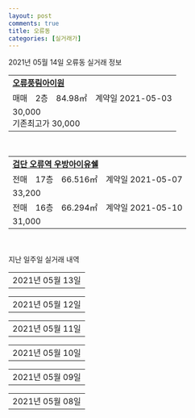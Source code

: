 ```yaml
---
layout: post
comments: true
title: 오류동
categories: [실거래가]
---
```


2021년 05월 14일 오류동 실거래 정보

<table>
  <tr>
    <td colspan="4" style="font-weight: bold;"><a href="https://search.naver.com/search.naver?query=오류풍림아이원">오류풍림아이원</a></td>
  </tr>
    
  <tr>
    <td>매매</td>
    <td>2층</td>
    <td>84.98㎡</td>
    <td>계약일 2021-05-03</td>
  </tr>
  <tr>
    <td colspan="4">30,000<br>기존최고가 30,000</td>
  </tr>
    
</table>
<br>
<table>
  <tr>
    <td colspan="4" style="font-weight: bold;"><a href="https://search.naver.com/search.naver?query=검단 오류역 우방아이유쉘">검단 오류역 우방아이유쉘</a></td>
  </tr>
    
  <tr>
    <td>전매</td>
    <td>17층</td>
    <td>66.516㎡</td>
    <td>계약일 2021-05-07</td>
  </tr>
  <tr>
    <td colspan="4">33,200</td>
  </tr>
    
  <tr>
    <td>전매</td>
    <td>16층</td>
    <td>66.294㎡</td>
    <td>계약일 2021-05-10</td>
  </tr>
  <tr>
    <td colspan="4">31,000</td>
  </tr>
    
</table>
    
<div style="margin-top: 50px; margin-bottom: 13px">지난 일주일 실거래 내역</div>

  <table style="width: 100%; margin-bottom: 1px">
      <tr class="header">
        <td>2021년 05월 13일</td>
      </tr>
      <tr class="child" style="display: none">
        <td>
            
        <table>
          <tr>
            <td colspan="4" style="font-weight: bold;"><a href="https://search.naver.com/search.naver?query=검단 오류역 우방아이유쉘">검단 오류역 우방아이유쉘</a></td>
          </tr>

          <tr>
            <td>전매</td>
            <td>10층</td>
            <td>66.112㎡</td>
            <td>계약일 2021-05-08</td>
          </tr>
          <tr>
            <td colspan="4">32,300</td>
          </tr>
    
        </table>
        <table style="margin-top: 5px">
          <tr>
            <td colspan="4" style="font-weight: bold;"><a href="https://search.naver.com/search.naver?query=검단오류역 우방아이유쉘">검단오류역 우방아이유쉘</a></td>
          </tr>
    
          <tr>
            <td>전매</td>
            <td>10층</td>
            <td>66.516㎡</td>
            <td>계약일 2021-05-11</td>
          </tr>
          <tr>
            <td colspan="4">28,600</td>
          </tr>
    
        </table>
    
        </td>
      </tr>
  </table>
    
  <table style="width: 100%; margin-bottom: 1px">
      <tr class="header">
        <td>2021년 05월 12일</td>
      </tr>
      <tr class="child" style="display: none">
        <td>
            
        <table>
          <tr>
            <td colspan="4" style="font-weight: bold;"><a href="https://search.naver.com/search.naver?query=오류풍림아이원">오류풍림아이원</a></td>
          </tr>

          <tr>
            <td>매매</td>
            <td>9층</td>
            <td>84.6㎡</td>
            <td>계약일 2021-04-26</td>
          </tr>
          <tr>
            <td colspan="4">32,500<br>기존최고가 32,500</td>
          </tr>
    
        </table>
        <table style="margin-top: 5px">
          <tr>
            <td colspan="4" style="font-weight: bold;"><a href="https://search.naver.com/search.naver?query=검단 오류역 우방아이유쉘">검단 오류역 우방아이유쉘</a></td>
          </tr>
    
          <tr>
            <td>전세</td>
            <td>3층</td>
            <td>66.516㎡</td>
            <td>계약일 2021-05-11</td>
          </tr>
          <tr>
            <td colspan="4">25,000</td>
          </tr>
    
          <tr>
            <td>전매</td>
            <td>8층</td>
            <td>66.516㎡</td>
            <td>계약일 2021-04-27</td>
          </tr>
          <tr>
            <td colspan="4">33,100</td>
          </tr>
    
          <tr>
            <td>전매</td>
            <td>18층</td>
            <td>66.516㎡</td>
            <td>계약일 2021-04-28</td>
          </tr>
          <tr>
            <td colspan="4">32,600</td>
          </tr>
    
        </table>
        <table style="margin-top: 5px">
          <tr>
            <td colspan="4" style="font-weight: bold;"><a href="https://search.naver.com/search.naver?query=검단오류역 우방아이유쉘">검단오류역 우방아이유쉘</a></td>
          </tr>
    
          <tr>
            <td>전매</td>
            <td>11층</td>
            <td>66.112㎡</td>
            <td>계약일 2021-04-16</td>
          </tr>
          <tr>
            <td colspan="4">31,120</td>
          </tr>
    
        </table>
    
        </td>
      </tr>
  </table>
    
  <table style="width: 100%; margin-bottom: 1px">
      <tr class="header">
        <td>2021년 05월 11일</td>
      </tr>
      <tr class="child" style="display: none">
        <td>
            
        <table>
          <tr>
            <td colspan="4" style="font-weight: bold;"><a href="https://search.naver.com/search.naver?query=검단 오류역 우방아이유쉘">검단 오류역 우방아이유쉘</a></td>
          </tr>

          <tr>
            <td>월세</td>
            <td>9층</td>
            <td>66.516㎡</td>
            <td>계약일 2021-03-01</td>
          </tr>
          <tr>
            <td colspan="4">110 (2,000)<br>기존최고가 32,400 (2,000)</td>
          </tr>
    
          <tr>
            <td>전세</td>
            <td>7층</td>
            <td>66.452㎡</td>
            <td>계약일 2021-05-02</td>
          </tr>
          <tr>
            <td colspan="4">26,000</td>
          </tr>
    
        </table>
        <table style="margin-top: 5px">
          <tr>
            <td colspan="4" style="font-weight: bold;"><a href="https://search.naver.com/search.naver?query=검단오류역 우방아이유쉘">검단오류역 우방아이유쉘</a></td>
          </tr>
    
          <tr>
            <td>전매</td>
            <td>10층</td>
            <td>66.27㎡</td>
            <td>계약일 2021-05-01</td>
          </tr>
          <tr>
            <td colspan="4">31,100</td>
          </tr>
    
        </table>
    
        </td>
      </tr>
  </table>
    
  <table style="width: 100%; margin-bottom: 1px">
      <tr class="header">
        <td>2021년 05월 10일</td>
      </tr>
      <tr class="child" style="display: none">
        <td>
            
        <table>
          <tr>
            <td colspan="4" style="font-weight: bold;"><a href="https://search.naver.com/search.naver?query=실거래정보없음">실거래정보없음</a></td>
          </tr>

        </table>
    
        </td>
      </tr>
  </table>
    
  <table style="width: 100%; margin-bottom: 1px">
      <tr class="header">
        <td>2021년 05월 09일</td>
      </tr>
      <tr class="child" style="display: none">
        <td>
            
        <table>
          <tr>
            <td colspan="4" style="font-weight: bold;"><a href="https://search.naver.com/search.naver?query=실거래정보없음">실거래정보없음</a></td>
          </tr>

        </table>
    
        </td>
      </tr>
  </table>
    
  <table style="width: 100%; margin-bottom: 1px">
      <tr class="header">
        <td>2021년 05월 08일</td>
      </tr>
      <tr class="child" style="display: none">
        <td>
            
        <table>
          <tr>
            <td colspan="4" style="font-weight: bold;"><a href="https://search.naver.com/search.naver?query=검단 오류역 우방아이유쉘">검단 오류역 우방아이유쉘</a></td>
          </tr>

          <tr>
            <td>전세</td>
            <td>12층</td>
            <td>66.516㎡</td>
            <td>계약일 2021-05-07</td>
          </tr>
          <tr>
            <td colspan="4">26,000</td>
          </tr>
    
          <tr>
            <td>전매</td>
            <td>4층</td>
            <td>66.516㎡</td>
            <td>계약일 2021-05-06</td>
          </tr>
          <tr>
            <td colspan="4">32,300</td>
          </tr>
    
        </table>
    
        </td>
      </tr>
  </table>
    

